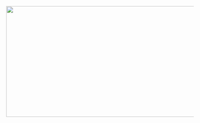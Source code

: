 <a href="https://github.com/devxb/gitanimals">
<img
  src="https://render.gitanimals.org/farms/dalramjwi"
  width="600"
  height="300"
/>
</a>
